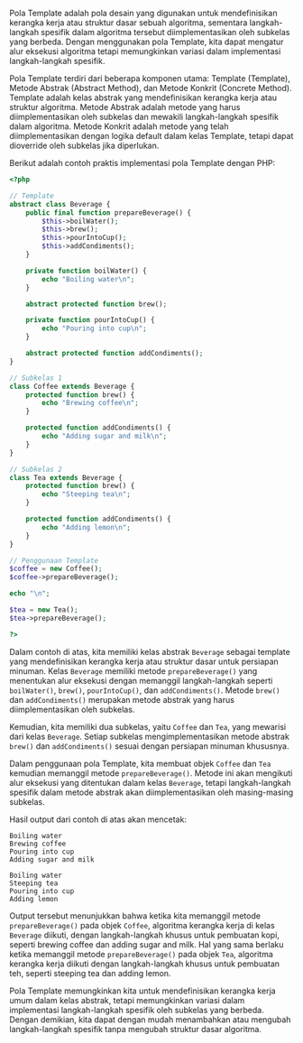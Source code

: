 Pola Template adalah pola desain yang digunakan untuk mendefinisikan kerangka kerja atau struktur dasar sebuah algoritma, sementara langkah-langkah spesifik dalam algoritma tersebut diimplementasikan oleh subkelas yang berbeda. Dengan menggunakan pola Template, kita dapat mengatur alur eksekusi algoritma tetapi memungkinkan variasi dalam implementasi langkah-langkah spesifik.

Pola Template terdiri dari beberapa komponen utama: Template (Template), Metode Abstrak (Abstract Method), dan Metode Konkrit (Concrete Method). Template adalah kelas abstrak yang mendefinisikan kerangka kerja atau struktur algoritma. Metode Abstrak adalah metode yang harus diimplementasikan oleh subkelas dan mewakili langkah-langkah spesifik dalam algoritma. Metode Konkrit adalah metode yang telah diimplementasikan dengan logika default dalam kelas Template, tetapi dapat dioverride oleh subkelas jika diperlukan.

Berikut adalah contoh praktis implementasi pola Template dengan PHP:

```php
<?php

// Template
abstract class Beverage {
    public final function prepareBeverage() {
        $this->boilWater();
        $this->brew();
        $this->pourIntoCup();
        $this->addCondiments();
    }

    private function boilWater() {
        echo "Boiling water\n";
    }

    abstract protected function brew();

    private function pourIntoCup() {
        echo "Pouring into cup\n";
    }

    abstract protected function addCondiments();
}

// Subkelas 1
class Coffee extends Beverage {
    protected function brew() {
        echo "Brewing coffee\n";
    }

    protected function addCondiments() {
        echo "Adding sugar and milk\n";
    }
}

// Subkelas 2
class Tea extends Beverage {
    protected function brew() {
        echo "Steeping tea\n";
    }

    protected function addCondiments() {
        echo "Adding lemon\n";
    }
}

// Penggunaan Template
$coffee = new Coffee();
$coffee->prepareBeverage();

echo "\n";

$tea = new Tea();
$tea->prepareBeverage();

?>
```

Dalam contoh di atas, kita memiliki kelas abstrak `Beverage` sebagai template yang mendefinisikan kerangka kerja atau struktur dasar untuk persiapan minuman. Kelas `Beverage` memiliki metode `prepareBeverage()` yang menentukan alur eksekusi dengan memanggil langkah-langkah seperti `boilWater()`, `brew()`, `pourIntoCup()`, dan `addCondiments()`. Metode `brew()` dan `addCondiments()` merupakan metode abstrak yang harus diimplementasikan oleh subkelas.

Kemudian, kita memiliki dua subkelas, yaitu `Coffee` dan `Tea`, yang mewarisi dari kelas `Beverage`. Setiap subkelas mengimplementasikan metode abstrak `brew()` dan `addCondiments()` sesuai dengan persiapan minuman khususnya.

Dalam penggunaan pola Template, kita membuat objek `Coffee` dan `Tea` kemudian memanggil metode `prepareBeverage()`. Metode ini akan mengikuti alur eksekusi yang ditentukan dalam kelas `Beverage`, tetapi langkah-langkah spesifik dalam metode abstrak akan diimplementasikan oleh masing-masing subkelas.

Hasil output dari contoh di atas akan mencetak:

```
Boiling water
Brewing coffee
Pouring into cup
Adding sugar and milk

Boiling water
Steeping tea
Pouring into cup
Adding lemon
```

Output tersebut menunjukkan bahwa ketika kita memanggil metode `prepareBeverage()` pada objek `Coffee`, algoritma kerangka kerja di kelas `Beverage` diikuti, dengan langkah-langkah khusus untuk pembuatan kopi, seperti brewing coffee dan adding sugar and milk. Hal yang sama berlaku ketika memanggil metode `prepareBeverage()` pada objek `Tea`, algoritma kerangka kerja diikuti dengan langkah-langkah khusus untuk pembuatan teh, seperti steeping tea dan adding lemon.

Pola Template memungkinkan kita untuk mendefinisikan kerangka kerja umum dalam kelas abstrak, tetapi memungkinkan variasi dalam implementasi langkah-langkah spesifik oleh subkelas yang berbeda. Dengan demikian, kita dapat dengan mudah menambahkan atau mengubah langkah-langkah spesifik tanpa mengubah struktur dasar algoritma.